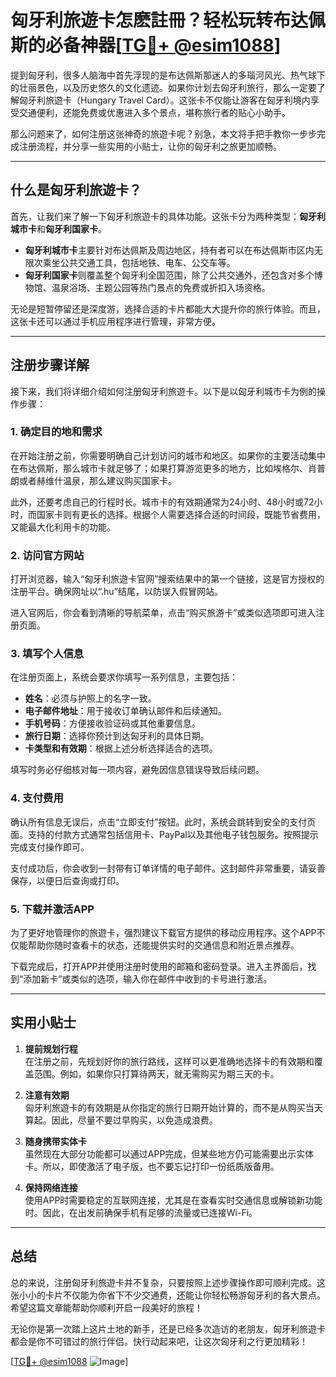 # 匈牙利旅遊卡怎麽註冊？轻松玩转布达佩斯的必备神器[[TG💪+ @esim1088](https://t.me/s/esim1088)]

提到匈牙利，很多人脑海中首先浮现的是布达佩斯那迷人的多瑙河风光、热气球下的壮丽景色，以及历史悠久的文化遗迹。如果你计划去匈牙利旅行，那么一定要了解匈牙利旅遊卡（Hungary Travel Card）。这张卡不仅能让游客在匈牙利境内享受交通便利，还能免费或优惠进入多个景点，堪称旅行者的贴心小助手。

那么问题来了，如何注册这张神奇的旅遊卡呢？别急，本文将手把手教你一步步完成注册流程，并分享一些实用的小贴士，让你的匈牙利之旅更加顺畅。

---

## 什么是匈牙利旅遊卡？

首先，让我们来了解一下匈牙利旅遊卡的具体功能。这张卡分为两种类型：**匈牙利城市卡**和**匈牙利国家卡**。

- **匈牙利城市卡**主要针对布达佩斯及周边地区，持有者可以在布达佩斯市区内无限次乘坐公共交通工具，包括地铁、电车、公交车等。
- **匈牙利国家卡**则覆盖整个匈牙利全国范围，除了公共交通外，还包含对多个博物馆、温泉浴场、主题公园等热门景点的免费或折扣入场资格。

无论是短暂停留还是深度游，选择合适的卡片都能大大提升你的旅行体验。而且，这张卡还可以通过手机应用程序进行管理，非常方便。

---

## 注册步骤详解

接下来，我们将详细介绍如何注册匈牙利旅遊卡。以下是以匈牙利城市卡为例的操作步骤：

### 1. 确定目的地和需求

在开始注册之前，你需要明确自己计划访问的城市和地区。如果你的主要活动集中在布达佩斯，那么城市卡就足够了；如果打算游览更多的地方，比如埃格尔、肖普朗或者赫维什温泉，那么建议购买国家卡。

此外，还要考虑自己的行程时长。城市卡的有效期通常为24小时、48小时或72小时，而国家卡则有更长的选择。根据个人需要选择合适的时间段，既能节省费用，又能最大化利用卡的功能。

### 2. 访问官方网站

打开浏览器，输入“匈牙利旅遊卡官网”搜索结果中的第一个链接，这是官方授权的注册平台。确保网址以“.hu”结尾，以防误入假冒网站。

进入官网后，你会看到清晰的导航菜单，点击“购买旅游卡”或类似选项即可进入注册页面。

### 3. 填写个人信息

在注册页面上，系统会要求你填写一系列信息，主要包括：

- **姓名**：必须与护照上的名字一致。
- **电子邮件地址**：用于接收订单确认邮件和后续通知。
- **手机号码**：方便接收验证码或其他重要信息。
- **旅行日期**：选择你预计到达匈牙利的具体日期。
- **卡类型和有效期**：根据上述分析选择适合的选项。

填写时务必仔细核对每一项内容，避免因信息错误导致后续问题。

### 4. 支付费用

确认所有信息无误后，点击“立即支付”按钮。此时，系统会跳转到安全的支付页面。支持的付款方式通常包括信用卡、PayPal以及其他电子钱包服务。按照提示完成支付操作即可。

支付成功后，你会收到一封带有订单详情的电子邮件。这封邮件非常重要，请妥善保存，以便日后查询或打印。

### 5. 下载并激活APP

为了更好地管理你的旅遊卡，强烈建议下载官方提供的移动应用程序。这个APP不仅能帮助你随时查看卡的状态，还能提供实时的交通信息和附近景点推荐。

下载完成后，打开APP并使用注册时使用的邮箱和密码登录。进入主界面后，找到“添加新卡”或类似的选项，输入你在邮件中收到的卡号进行激活。

---

## 实用小贴士

1. **提前规划行程**  
   在注册之前，先规划好你的旅行路线，这样可以更准确地选择卡的有效期和覆盖范围。例如，如果你只打算待两天，就无需购买为期三天的卡。

2. **注意有效期**  
   匈牙利旅遊卡的有效期是从你指定的旅行日期开始计算的，而不是从购买当天算起。因此，尽量不要过早购买，以免造成浪费。

3. **随身携带实体卡**  
   虽然现在大部分功能都可以通过APP完成，但某些地方仍可能需要出示实体卡。所以，即使激活了电子版，也不要忘记打印一份纸质版备用。

4. **保持网络连接**  
   使用APP时需要稳定的互联网连接，尤其是在查看实时交通信息或解锁新功能时。因此，在出发前确保手机有足够的流量或已连接Wi-Fi。

---

## 总结

总的来说，注册匈牙利旅遊卡并不复杂，只要按照上述步骤操作即可顺利完成。这张小小的卡片不仅能为你省下不少交通费，还能让你轻松畅游匈牙利的各大景点。希望这篇文章能帮助你顺利开启一段美好的旅程！

无论你是第一次踏上这片土地的新手，还是已经多次造访的老朋友，匈牙利旅遊卡都会是你不可错过的旅行伴侣。快行动起来吧，让这次匈牙利之行更加精彩！

[[TG💪+ @esim1088](https://t.me/s/esim1088) ![Image](https://i.postimg.cc/4NQfJmqS/Snipaste-2025-05-13-00-14-12.png)]